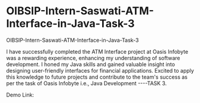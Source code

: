 # OIBSIP-Intern-Saswati-ATM-Interface-in-Java-Task-3
OIBSIP-Intern-Saswati-ATM-Interface-in-Java-Task-3

I have successfully completed the ATM Interface project at Oasis Infobyte was a rewarding experience, enhancing my understanding of software development. I honed my Java skills and gained valuable insight into designing user-friendly interfaces for financial applications. Excited to apply this knowledge to future projects and contribute to the team's success as per the task of Oasis Infobyte i.e., Java Development ----TASK 3.

Demo Link: 
